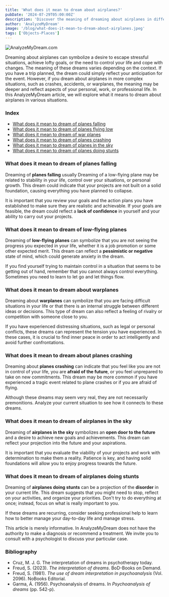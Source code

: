 ```yaml
---
title: 'What does it mean to dream about airplanes?'
pubDate: '2024-07-29T05:00:00Z'
description: 'Discover the meaning of dreaming about airplanes in different contexts and what your subconscious might be communicating to you.'
author: 'AnalyzeMyDream'
image: '/blog/what-does-it-mean-to-dream-about-airplanes.jpeg'
tags: ['Objects-Places']
---
```


![AnalyzeMyDream.com](/blog/what-does-it-mean-to-dream-about-airplanes.jpeg)

Dreaming about airplanes can symbolize a desire to escape stressful situations, achieve lofty goals, or the need to control your life and cope with changes. The meaning of these dreams varies depending on the context. If you have a trip planned, the dream could simply reflect your anticipation for the event. However, if you dream about airplanes in more complex situations, such as crashes, accidents, or warplanes, the meaning may be deeper and reflect aspects of your personal, work, or professional life. In this AnalyzeMyDream article, we will explore what it means to dream about airplanes in various situations.

### Index

- [What does it mean to dream of planes falling](#what-does-it-mean-to-dream-of-planes-falling)
- [What does it mean to dream of planes flying low](#what-does-it-mean-to-dream-of-planes-flying-low)
- [What does it mean to dream of war planes](#what-does-it-mean-to-dream-of-war-planes)
- [What does it mean to dream of planes crashing](#what-does-it-mean-to-dream-of-planes-crashing)
- [What does it mean to dream of planes in the sky](#what-does-it-mean-to-dream-of-planes-in-the-sky)
- [What does it mean to dream of planes doing stunts](#what-does-it-mean-to-dream-of-planes-doing-stunts)

### What does it mean to dream of planes falling

Dreaming of **planes falling** usually Dreaming of a low-flying plane may be related to stability in your life, control over your situations, or personal growth. This dream could indicate that your projects are not built on a solid foundation, causing everything you have planned to collapse. 

It is important that you review your goals and the action plans you have established to make sure they are realistic and achievable. If your goals are feasible, the dream could reflect a **lack of confidence** in yourself and your ability to carry out your projects. 

### What does it mean to dream of low-flying planes

Dreaming of **low-flying planes** can symbolize that you are not seeing the progress you expected in your life, whether it is a job promotion or some other expected merit. This dream can reflect a **pessimistic or negative** state of mind, which could generate anxiety in the dream. 

If you find yourself trying to maintain control in a situation that seems to be getting out of hand, remember that you cannot always control everything. Sometimes you need to learn to let go and let things flow. 

### What does it mean to dream about warplanes

Dreaming about **warplanes** can symbolize that you are facing difficult situations in your life or that there is an internal struggle between different ideas or decisions. This type of dream can also reflect a feeling of rivalry or competition with someone close to you.

If you have experienced distressing situations, such as legal or personal conflicts, these dreams can represent the tension you have experienced. In these cases, it is crucial to find inner peace in order to act intelligently and avoid further confrontations. 

### What does it mean to dream about planes crashing

Dreaming about **planes crashing** can indicate that you feel like you are not in control of your life, you are **afraid of the future**, or you feel unprepared to take on new commitments. This dream may be more common if you have experienced a tragic event related to plane crashes or if you are afraid of flying.

Although these dreams may seem very real, they are not necessarily premonitions. Analyze your current situation to see how it connects to these dreams. 

### What does it mean to dream of airplanes in the sky

Dreaming of **airplanes in the sky** symbolizes an **open door to the future** and a desire to achieve new goals and achievements. This dream can reflect your projection into the future and your aspirations.

It is important that you evaluate the viability of your projects and work with determination to make them a reality. Patience is key, and having solid foundations will allow you to enjoy progress towards the future. 

### What does it mean to dream of airplanes doing stunts

Dreaming of **airplanes doing stunts** can be a projection of the **disorder** in your current life. This dream suggests that you might need to stop, reflect on your activities, and organize your priorities. Don't try to do everything at once; instead, focus on what is really important to you.

If these dreams are recurring, consider seeking professional help to learn how to better manage your day-to-day life and manage stress.

This article is merely informative. In AnalyzeMyDream does not have the authority to make a diagnosis or recommend a treatment. We invite you to consult with a psychologist to discuss your particular case.

### Bibliography

- Cruz, M. J. G. The interpretation of dreams in psychotherapy today.
- Freud, S. (2023). *The interpretation of dreams*. BoD-Books on Demand.
- Freud, S. (1981). *The use of dream interpretation in psychoanalysis* (Vol. 2096). NoBooks Editorial.
- Garma, Á. (1956). Psychoanalysis of dreams. In *Psychoanalysis of dreams* (pp. 542-p).